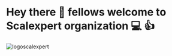 # Hey there :wave: fellows welcome to Scalexpert organization :computer: :+1:

![logoscalexpert](https://github.com/scalexpert/.github-private/assets/27018079/2a0432c9-2a61-44dc-8add-3862b0bae482)
